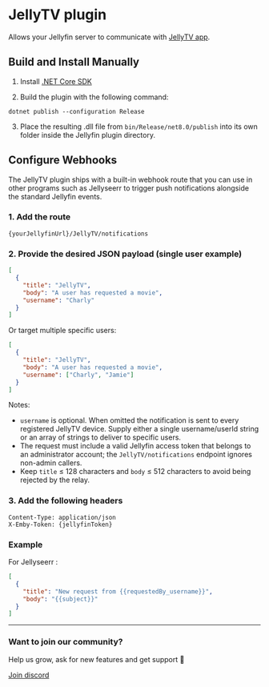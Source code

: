 # JellyTV plugin

Allows your Jellyfin server to communicate with [JellyTV app](https://jellytv.app).

## Build and Install Manually

1. Install [.NET Core SDK](https://dotnet.microsoft.com/download)

2. Build the plugin with the following command:

```
dotnet publish --configuration Release
```

3. Place the resulting .dll file from `bin/Release/net8.0/publish` into its own folder inside the Jellyfin plugin directory.

## Configure Webhooks

The JellyTV plugin ships with a built-in webhook route that you can use in other programs such as Jellyseerr to trigger push notifications alongside the standard Jellyfin events.

### 1. Add the route

```
{yourJellyfinUrl}/JellyTV/notifications
```

### 2. Provide the desired JSON payload (single user example)

```json
[
  {
    "title": "JellyTV",
    "body": "A user has requested a movie",
    "username": "Charly"
  }
]
```

Or target multiple specific users:

```json
[
  {
    "title": "JellyTV",
    "body": "A user has requested a movie",
    "username": ["Charly", "Jamie"]
  }
]
```

Notes:

- `username` is optional. When omitted the notification is sent to every registered JellyTV device. Supply either a single username/userId string or an array of strings to deliver to specific users.
- The request must include a valid Jellyfin access token that belongs to an administrator account; the `JellyTV/notifications` endpoint ignores non-admin callers.
- Keep `title` ≤ 128 characters and `body` ≤ 512 characters to avoid being rejected by the relay.

### 3. Add the following headers

```
Content-Type: application/json
X-Emby-Token: {jellyfinToken}
```

### Example

For Jellyseerr :

```json
[
  {
    "title": "New request from {{requestedBy_username}}",
    "body": "{{subject}}"
  }
]
```

---

### Want to join our community?

Help us grow, ask for new features and get support 🚀

[Join discord](https://discord.gg/zftHyqb4EB)
